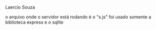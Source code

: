 Laercio Souza 

o arquivo onde o servidor está rodando é o "s.js"
foi usado somente a biblioteca express e o sqlite
